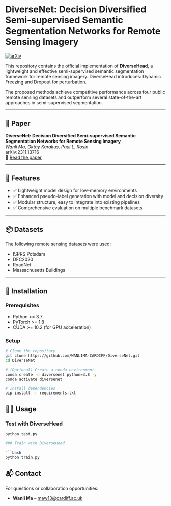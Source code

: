 # DiverseNet: Decision Diversified Semi-supervised Semantic Segmentation Networks for Remote Sensing Imagery

[![arXiv](https://img.shields.io/badge/arXiv-2311.13716-b31b1b.svg)](https://arxiv.org/abs/2311.13716)

This repository contains the official implementation of **DiverseHead**, a lightweight and effective semi-supervised semantic segmentation framework for remote sensing imagery. DiverseHead introduces: Dynamic Freezing and Dropout for perturbation.

The proposed methods achieve competitive performance across four public remote sensing datasets and outperform several state-of-the-art approaches in semi-supervised segmentation.

---

## 📄 Paper

**DiverseNet: Decision Diversified Semi-supervised Semantic Segmentation Networks for Remote Sensing Imagery**  
*Wanli Ma, Oktay Karakus, Paul L. Rosin*  
arXiv:2311.13716  
🔗 [Read the paper](https://arxiv.org/abs/2311.13716)

---

## 🧰 Features

- ✅ Lightweight model design for low-memory environments
- ✅ Enhanced pseudo-label generation with model and decision diversity
- ✅ Modular structure, easy to integrate into existing pipelines
- ✅ Comprehensive evaluation on multiple benchmark datasets

---

## 📦 Datasets

The following remote sensing datasets were used:

- ISPRS Potsdam
- DFC2020
- RoadNet
- Massachusetts Buildings

---

## 🚀 Installation

### Prerequisites

- Python >= 3.7
- PyTorch >= 1.8
- CUDA >= 10.2 (for GPU acceleration)

### Setup

```bash
# Clone the repository
git clone https://github.com/WANLIMA-CARDIFF/DiverseNet.git
cd DiverseNet

# (Optional) Create a conda environment
conda create -n diversenet python=3.8 -y
conda activate diversenet

# Install dependencies
pip install -r requirements.txt

```

## 🏃‍♂️ Usage

### Test with DiverseHead

```bash
python test.py 

### Train with DiverseHead

```bash
python train.py 
```
## 📬 Contact

For questions or collaboration opportunities:

- **Wanli Ma** – [maw13@cardiff.ac.uk](mailto:maw13@cardiff.ac.uk)  

